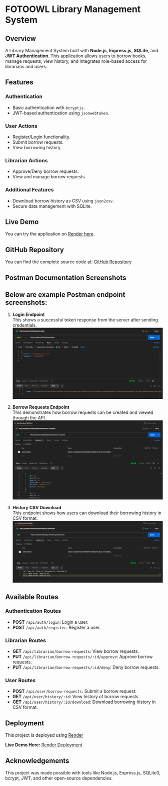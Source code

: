 # FOTOOWL Library Management System

## Overview

A Library Management System built with **Node.js**, **Express.js**, **SQLite**, and **JWT Authentication**. This application allows users to borrow books, manage requests, view history, and integrates role-based access for librarians and users.

## Features

### Authentication

- Basic authentication with `bcryptjs`.
- JWT-based authentication using `jsonwebtoken`.

### User Actions

- Register/Login functionality.
- Submit borrow requests.
- View borrowing history.

### Librarian Actions

- Approve/Deny borrow requests.
- View and manage borrow requests.

### Additional Features

- Download borrow history as CSV using `json2csv`.
- Secure data management with SQLite.

## Live Demo

You can try the application on [Render here](https://your-render-link-here.com).

## GitHub Repository

You can find the complete source code at: [GitHub Repository](https://github.com/PITTAJAGADEESH)

## Postman Documentation Screenshots

## Below are example Postman endpoint screenshots:

1. **Login Endpoint**  
   This shows a successful token response from the server after sending credentials.  
   ![Login Screenshot](./images/login.png)

2. **Borrow Requests Endpoint**  
   This demonstrates how borrow requests can be created and viewed through the API.  
   ![Borrow Requests Screenshot](./images/borrow_requests.png)

3. **History CSV Download**  
   This endpoint shows how users can download their borrowing history in CSV format.  
   ![History CSV Screenshot](./images/download_csv.png)

## Available Routes

### Authentication Routes

- **POST** `/api/auth/login`: Login a user.
- **POST** `/api/auth/register`: Register a user.

### Librarian Routes

- **GET** `/api/librarian/borrow-requests`: View borrow requests.
- **PUT** `/api/librarian/borrow-requests/:id/approve`: Approve borrow requests.
- **PUT** `/api/librarian/borrow-requests/:id/deny`: Deny borrow requests.

### User Routes

- **POST** `/api/user/borrow-requests`: Submit a borrow request.
- **GET** `/api/user/history/:id`: View history of borrow requests.
- **GET** `/api/user/history/:id/download`: Download borrowing history in CSV format.

## Deployment

This project is deployed using [Render](https://render.com)

**Live Demo Here:** [Render Deployment](https://your-render-link-here.com)

## Acknowledgements

This project was made possible with tools like Node.js, Express.js, SQLite3, bcrypt, JWT, and other open-source dependencies.
